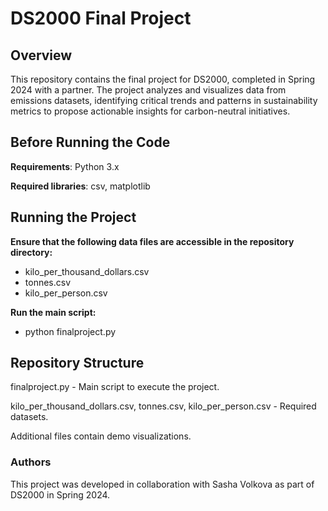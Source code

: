 # DS2000 Final Project
## Overview
This repository contains the final project for DS2000, completed in Spring 2024 with a partner. The project analyzes and visualizes data from emissions datasets, identifying critical trends and patterns in
sustainability metrics to propose actionable insights for carbon-neutral initiatives.

## Before Running the Code
**Requirements**: Python 3.x

**Required libraries**: csv, matplotlib

## Running the Project
**Ensure that the following data files are accessible in the repository directory:**
- kilo_per_thousand_dollars.csv
- tonnes.csv
- kilo_per_person.csv

**Run the main script:**
- python finalproject.py
  
## Repository Structure
finalproject.py - Main script to execute the project.

kilo_per_thousand_dollars.csv, tonnes.csv, kilo_per_person.csv - Required datasets.

Additional files contain demo visualizations.

### Authors
This project was developed in collaboration with Sasha Volkova as part of DS2000 in Spring 2024.
